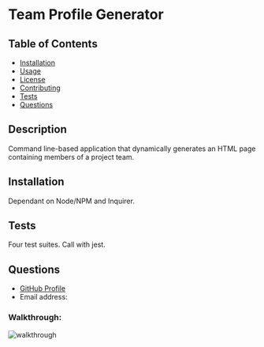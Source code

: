 # Team Profile Generator

  ## Table of Contents
  * [Installation](#installation)
  * [Usage](#usage)
  * [License](#license)
  * [Contributing](#contributing)
  * [Tests](#tests)
  * [Questions](#questions)

  ## Description
   Command line-based application that dynamically generates an HTML page containing members of a project team.
  ## Installation
   Dependant on Node/NPM and Inquirer.

  ## Tests
   Four test suites. Call with jest. 

  ## Questions
  * [GitHub Profile](http://github.com/Osteophagy)
  * Email address: 

 <a name="walkthrough"><h3>Walkthrough:</h3></a> 

  ![walkthrough](./Assets/Demonstration.gif)